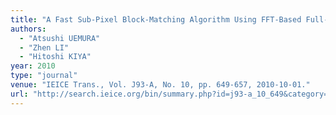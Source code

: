 ```yaml
---
title: "A Fast Sub-Pixel Block-Matching Algorithm Using FFT-Based Full-Search Block-Matching"
authors:
  - "Atsushi UEMURA"
  - "Zhen LI"
  - "Hitoshi KIYA"
year: 2010
type: "journal"
venue: "IEICE Trans., Vol. J93-A, No. 10, pp. 649-657, 2010-10-01."
url: "http://search.ieice.org/bin/summary.php?id=j93-a_10_649&category=A&year=2010&lang=E&abst=j"
---
```

